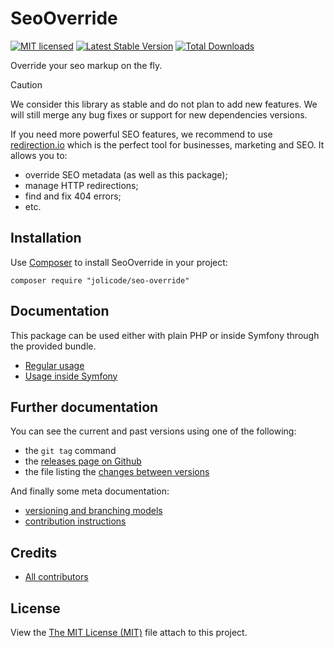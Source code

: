 # SeoOverride

[![MIT licensed](https://img.shields.io/badge/license-MIT-blue.svg)](./LICENSE)
[![Latest Stable Version](https://poser.pugx.org/jolicode/seo-override/v/stable)](https://packagist.org/packages/jolicode/seo-override)
[![Total Downloads](https://poser.pugx.org/jolicode/seo-override/downloads)](https://packagist.org/packages/jolicode/seo-override)

Override your seo markup on the fly.

> [!CAUTION]
>  We consider this library as stable and do not plan to add new features. We will still merge any bug fixes or support for new dependencies versions.

If you need more powerful SEO features, we recommend to use [redirection.io](https://redirection.io/) which is the perfect tool for businesses, marketing and SEO. It allows you to:
- override SEO metadata (as well as this package);
- manage HTTP redirections;
- find and fix 404 errors;
- etc.

## Installation

Use [Composer](http://getcomposer.org/) to install SeoOverride in your project:

```shell
composer require "jolicode/seo-override"
```

## Documentation

This package can be used either with plain PHP or inside Symfony through the
provided bundle.

* [Regular usage](doc/regular)
* [Usage inside Symfony](doc/symfony)

## Further documentation

You can see the current and past versions using one of the following:

* the `git tag` command
* the [releases page on Github](https://github.com/jolicode/seo-override/releases)
* the file listing the [changes between versions](CHANGELOG.md)

And finally some meta documentation:

* [versioning and branching models](VERSIONING.md)
* [contribution instructions](CONTRIBUTING.md)

## Credits

* [All contributors](https://github.com/jolicode/seo-override/graphs/contributors)

## License

View the [The MIT License (MIT)](LICENSE) file attach to this project.
